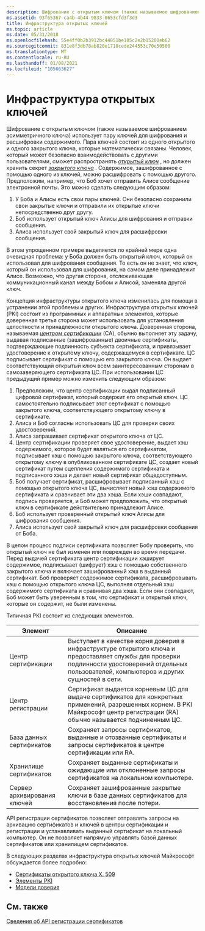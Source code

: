 ```yaml
---
description: Шифрование с открытым ключом (также называемое шифрованием асимметричного ключа) использует пару ключей для шифрования и расшифровки содержимого.
ms.assetid: 93f65367-ca4b-4b44-9833-0653cfd3f3d3
title: Инфраструктура открытых ключей
ms.topic: article
ms.date: 05/31/2018
ms.openlocfilehash: 55e4ff0b2b3912bc44851be105c2e2b15200eb62
ms.sourcegitcommit: 831e8f3db78ab820e1710cede244553c70e50500
ms.translationtype: MT
ms.contentlocale: ru-RU
ms.lasthandoff: 01/08/2021
ms.locfileid: "105663627"
---
```

# <a name="public-key-infrastructure"></a>Инфраструктура открытых ключей

Шифрование с открытым ключом (также называемое шифрованием асимметричного ключа) использует пару ключей для шифрования и расшифровки содержимого. Пара ключей состоит из одного открытого и одного закрытого ключа, которые математически связаны. Человек, который может безопасно взаимодействовать с другими пользователями, сможет распространять [*открытый ключ*](/windows/desktop/SecGloss/p-gly) , но должен хранить секрет [*закрытого ключа*](/windows/desktop/SecGloss/p-gly) . Содержимое, зашифрованное с помощью одного из ключей, можно расшифровать с помощью другого. Предположим, например, что Боб хочет отправить Алисе сообщение электронной почты. Это можно сделать следующим образом:

1.  У Боба и Алисы есть свои пары ключей. Они безопасно сохранили свои закрытые ключи и отправили их открытые ключи непосредственно друг другу.
2.  Боб использует открытый ключ Алисы для шифрования и отправки сообщения.
3.  Алиса использует свой закрытый ключ для расшифровки сообщения.

В этом упрощенном примере выделяется по крайней мере одна очевидная проблема: у Боба должен быть открытый ключ, который он использовал для шифрования сообщения. То есть он не знает, что ключ, который он использовал для шифрования, на самом деле принадлежит Алисе. Возможно, что другая сторона, отслеживающая коммуникационный канал между Бобом и Алисой, заменяла другой ключ.

Концепция инфраструктуры открытого ключа изменилась для помощи в устранении этой проблемы и других. Инфраструктура открытых ключей (PKI) состоит из программных и аппаратных элементов, которые доверенная третья сторона может использовать для установления целостности и принадлежности открытого ключа. Доверенная сторона, называемая [*центром сертификации*](/windows/desktop/SecGloss/c-gly) (CA), обычно выполняет эту задачу, выдавая подписанные (зашифрованные) двоичные сертификаты, подтверждающие подлинность субъекта сертификата, и привязывает удостоверение к открытому ключу, содержащемуся в сертификате. ЦС подписывает сертификат с помощью его закрытого ключа. Он выдает соответствующий открытый ключ всем заинтересованным сторонам в самозаверяющего сертификата ЦС. При использовании ЦС предыдущий пример можно изменить следующим образом:

1.  Предположим, что центр сертификации выдал подписанный цифровой сертификат, который содержит его открытый ключ. ЦС самостоятельно подписывает этот сертификат с помощью закрытого ключа, соответствующего открытому ключу в сертификате.
2.  Алиса и Боб согласны использовать ЦС для проверки своих удостоверений.
3.  Алиса запрашивает сертификат открытого ключа от ЦС.
4.  Центр сертификации проверяет свое удостоверение, выдает хэш содержимого, которое будет являться его сертификатом, подписывает хэш с помощью закрытого ключа, соответствующего открытому ключу в опубликованном сертификате ЦС, создает новый сертификат путем сцепления содержимого сертификата и подписанного хэша и делает новый сертификат общедоступным.
5.  Боб получает сертификат, расшифровывает подписанный хэш с помощью открытого ключа ЦС, вычисляет новый хэш содержимого сертификата и сравнивает эти два хэша. Если хэши совпадают, подпись проверяется, и Боб может предположить, что открытый ключ в сертификате действительно принадлежит Алисе.
6.  Боб использует проверенный открытый ключ Алисы для шифрования сообщения.
7.  Алиса использует свой закрытый ключ для расшифровки сообщения от Боба.

В целом процесс подписи сертификата позволяет Бобу проверить, что открытый ключ не был изменен или поврежден во время передачи. Перед выдачей сертификата центр сертификации хэширует содержимое, подписывает (шифрует) хэш с помощью собственного закрытого ключа и включает зашифрованный хэш в выданный сертификат. Боб проверяет содержимое сертификата, расшифровывать хэш с помощью открытого ключа ЦС, выполняя отдельный хэш содержимого сертификата и сравнивая два хэша. Если они совпадают, Боб может быть уверенным в том, что сертификат и открытый ключ, которые он содержит, не были изменены.

Типичная PKI состоит из следующих элементов.

| Элемент                            | Описание                                                                                                                                                                               |
|------------------------------------|-------------------------------------------------------------------------------------------------------------------------------------------------------------------------------------------|
| Центр сертификации<br/> | Выступает в качестве корня доверия в инфраструктуре открытого ключа и предоставляет службы для проверки подлинности удостоверений отдельных пользователей, компьютеров и других сущностей в сети.<br/>      |
| Центр регистрации<br/>  | Сертификат выдается корневым ЦС для выдаче сертификатов для конкретных применений, разрешенных корнем. В PKI Майкрософт центр регистрации (RA) обычно называется подчиненным ЦС.<br/> |
| База данных сертификатов<br/>    | Сохраняет запросы сертификатов, выданные и отозванные сертификаты и запросы сертификатов в центре сертификации или RA.<br/>                                                                       |
| Хранилище сертификатов<br/>       | Сохраняет выданные сертификаты и ожидающие или отклоненные запросы сертификатов на локальном компьютере.<br/>                                                                                  |
| Сервер архивирования ключей<br/>     | Сохраняет зашифрованные закрытые ключи в базе данных сертификатов для восстановления после потери.<br/>                                                                                              |



 

API регистрации сертификатов позволяет отправлять запросы на архивацию сертификатов и ключей в центры сертификации и регистрации и устанавливать выданный сертификат на локальный компьютер. Он не позволяет напрямую управлять базой данных сертификатов или хранилищем сертификатов.

В следующих разделах инфраструктура открытых ключей Майкрософт обсуждается более подробно:

-   [Сертификаты открытого ключа X. 509](about-x-509-public-key-certificates.md)
-   [Элементы PKI](about-pki-components.md)
-   [Модели доверия](about-trust-models.md)

## <a name="related-topics"></a>См. также

<dl> <dt>

[Сведения об API регистрации сертификатов](about-the-certificate-enrollment-api.md)
</dt> </dl>

 

